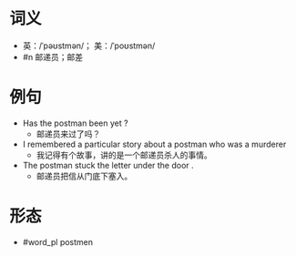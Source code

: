 # 词义
- 英：/ˈpəʊstmən/； 美：/ˈpoʊstmən/
- #n 邮递员；邮差
# 例句
- Has the postman been yet ?
	- 邮递员来过了吗？
- I remembered a particular story about a postman who was a murderer
	- 我记得有个故事，讲的是一个邮递员杀人的事情。
- The postman stuck the letter under the door .
	- 邮递员把信从门底下塞入。
# 形态
- #word_pl postmen
